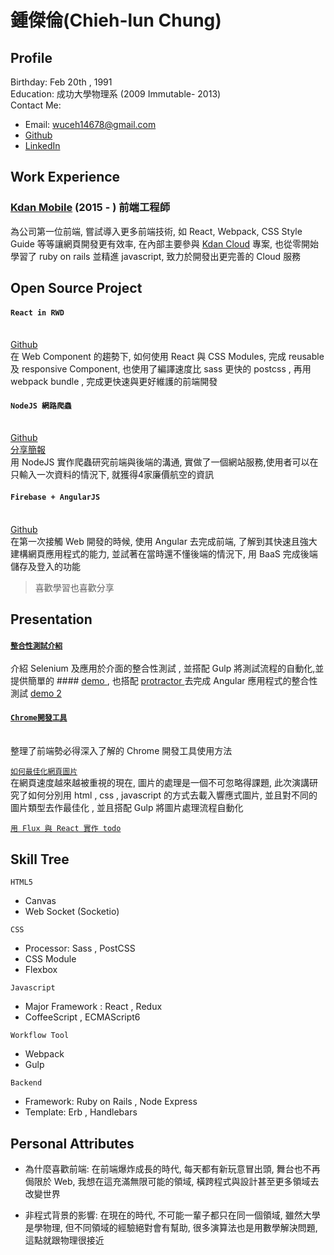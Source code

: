 # 鍾傑倫(Chieh-lun Chung)

## Profile
Birthday: Feb 20th , 1991
<br>Education: 成功大學物理系 (2009 Immutable- 2013)
<br>Contact Me:
 - Email: wuceh14678@gmail.com
 - [Github](https://github.com/chungchiehlun)
 - [LinkedIn](https://tw.linkedin.com/in/chieh-lun-chung-7427918a)

## Work Experience
### [Kdan Mobile](http://www.kdanmobile.com/en/) (2015 - ) 前端工程師
為公司第一位前端, 嘗試導入更多前端技術, 如 React, Webpack, CSS Style Guide 等等讓網頁開發更有效率, 在內部主要參與 [Kdan Cloud](https://auth.kdanmobile.com/) 專案, 也從零開始學習了 ruby on rails 並精進 javascript, 致力於開發出更完善的 Cloud 服務

## Open Source Project
#### `React in RWD`
<br>[Github](https://github.com/chungchiehlun/rwd-react)
<br>在 Web Component 的趨勢下, 如何使用 React 與 CSS Modules, 完成 reusable 及 responsive Component, 也使用了編譯速度比 sass 更快的 postcss ,
再用 webpack bundle , 完成更快速與更好維護的前端開發

#### `NodeJS 網路爬蟲`
<br>[Github](https://github.com/chungchiehlun/WebSpider)
<br>[分享簡報](http://www.slideshare.net/ssusera1d1af/nodejs-53236276)
<br>用 NodeJS 實作爬蟲研究前端與後端的溝通, 實做了一個網站服務,使用者可以在只輸入一次資料的情況下, 就獲得4家廉價航空的資訊 <br>

#### `Firebase + AngularJS`
<br>[Github](https://github.com/chungchiehlun/wudy)
<br>在第一次接觸 Web 開發的時候, 使用 Angular 去完成前端, 了解到其快速且強大建構網頁應用程式的能力, 並試著在當時還不懂後端的情況下, 用 BaaS 完成後端儲存及登入的功能

> 喜歡學習也喜歡分享

## Presentation
#### [`整合性測試介紹`](http://www.slideshare.net/ssusera1d1af/selenium-48376598)
介紹 Selenium 及應用於介面的整合性測試 , 並搭配 Gulp 將測試流程的自動化,並提供簡單的 #### [demo ](https://github.com/chungchiehlun/Selenium_demo), 也搭配 [protractor
](http://angular.github.io/protractor/#/)去完成 Angular 應用程式的整合性測試
[demo 2](https://github.com/chungchiehlun/Selenium_demo_2)
<br>

#### [`Chrome開發工具`](http://www.slideshare.net/ssusera1d1af/chorme-devtools)
<br> 整理了前端勢必得深入了解的 Chrome 開發工具使用方法

[`如何最佳化網頁圖片`](http://www.slideshare.net/ssusera1d1af/images-meet-web-50494410)
<br>在網頁速度越來越被重視的現在, 圖片的處理是一個不可忽略得課題, 此次演講研究了如何分別用 html , css , javascript 的方式去載入響應式圖片, 並且對不同的圖片類型去作最佳化 , 並且搭配 Gulp 將圖片處理流程自動化

[`用 Flux 與 React 實作 todo`](https://github.com/chungchiehlun/flux-todo)

## Skill Tree
`HTML5`
- Canvas
- Web Socket (Socketio)

`CSS`
- Processor: Sass , PostCSS
- CSS Module
- Flexbox

`Javascript`
- Major Framework : React , Redux
- CoffeeScript , ECMAScript6

`Workflow Tool`
- Webpack
- Gulp

`Backend`
- Framework: Ruby on Rails , Node Express
- Template: Erb , Handlebars


## Personal Attributes
- 為什麼喜歡前端:
在前端爆炸成長的時代, 每天都有新玩意冒出頭, 舞台也不再侷限於 Web, 我想在這充滿無限可能的領域,   橫跨程式與設計甚至更多領域去改變世界

- 非程式背景的影響:
在現在的時代, 不可能一輩子都只在同一個領域, 雖然大學是學物理, 但不同領域的經驗絕對會有幫助, 很多演算法也是用數學解決問題, 這點就跟物理很接近
